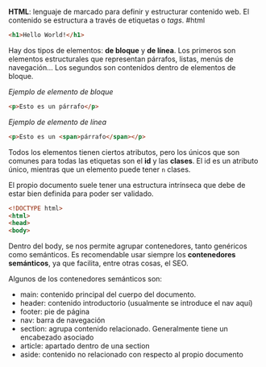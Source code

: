 **HTML**: lenguaje de marcado para definir y estructurar contenido web. El contenido se estructura a través de etiquetas o *tags*. #html
```html
<h1>Hello World!</h1>
```

Hay dos tipos de elementos: **de bloque** y **de línea**. Los primeros son elementos estructurales que representan párrafos, listas, menús de navegación... Los segundos son contenidos dentro de elementos de bloque.

*Ejemplo de elemento de bloque*
```html
<p>Esto es un párrafo</p>
```
*Ejemplo de elemento de línea*
```html
<p>Esto es un <span>párrafo</span></p>
```

Todos los elementos tienen ciertos atributos, pero los únicos que son comunes para todas las etiquetas son el **id** y las **clases**. El id es un atributo único, mientras que un elemento puede tener `n` clases.

El propio documento suele tener una estructura intrínseca que debe de estar bien definida para poder ser validado.
```html
<!DOCTYPE html>
<html> 
<head>
<body>
```

Dentro del body, se nos permite agrupar contenedores, tanto genéricos como semánticos. Es recomendable usar siempre los **contenedores semánticos**, ya que facilita, entre otras cosas, el SEO.

Algunos de los contenedores semánticos son:
- main: contenido principal del cuerpo del documento.
- header: contenido introductorio (usualmente se introduce el nav aquí)
- footer: pie de página 
- nav: barra de navegación
- section: agrupa contenido relacionado. Generalmente tiene un encabezado asociado
- article: apartado dentro de una section
- aside: contenido no relacionado con respecto al propio documento